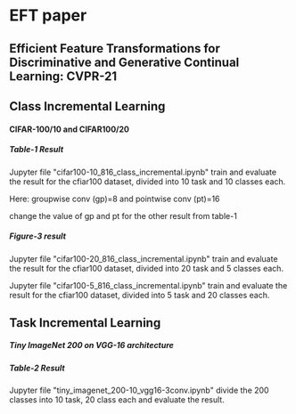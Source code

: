 # EFT paper
## Efficient Feature Transformations for Discriminative and Generative Continual Learning: CVPR-21


## Class Incremental Learning
#### CIFAR-100/10 and CIFAR100/20

##### Table-1 Result
Jupyter file "cifar100-10_816_class_incremental.ipynb" train and evaluate the result for the cfiar100 dataset, divided into 10 task and 10 classes each.

Here: groupwise conv (gp)=8 and pointwise conv (pt)=16

change the value of gp and pt for the other result from table-1

##### Figure-3 result
Jupyter file "cifar100-20_816_class_incremental.ipynb" train and evaluate the result for the cfiar100 dataset, divided into 20 task and 5 classes each.

Jupyter file "cifar100-5_816_class_incremental.ipynb" train and evaluate the result for the cfiar100 dataset, divided into 5 task and 20 classes each.





## Task Incremental Learning 
##### Tiny ImageNet 200 on VGG-16 architecture

##### Table-2 Result

Jupyter file "tiny_imagenet_200-10_vgg16-3conv.ipynb" divide the 200 classes into 10 task, 20 class each and evaluate the result.

